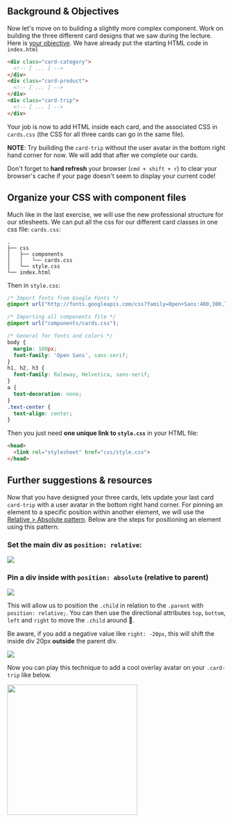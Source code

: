 ## Background & Objectives

Now let's move on to building a slightly more complex component. Work on building the three different card designs that we saw during the lecture. Here is [your objective](http://lewagon.github.io/html-css-challenges/14-card-sprint/). We have already put the starting HTML code in `index.html`

```html
<div class="card-category">
  <!-- [ ... ] -->
</div>
<div class="card-product">
  <!-- [ ... ] -->
</div>
<div class="card-trip">
  <!-- [ ... ] -->
</div>
```

Your job is now to add HTML inside each card, and the associated CSS in `cards.css` (the CSS for all three cards can go in the same file).

**NOTE**: Try builiding the `card-trip` without the user avatar in the bottom right hand corner for now. We will add that after we complete our cards.

Don't forget to **hard refresh** your browser (`cmd + shift + r`) to clear your browser's cache if your page doesn't seem to display your current code!

## Organize your CSS with component files

Much like in the last exercise, we will use the new professional structure for our stlesheets. We can put all the css for our different card classes in one css file: `cards.css`:

```
.
├── css
│   ├── components
│   │   └── cards.css
│   └── style.css
└── index.html
```

Then in `style.css`:

```css
/* Import fonts from Google Fonts */
@import url("http://fonts.googleapis.com/css?family=Open+Sans:400,300,700|Raleway:300,400,500,700");

/* Importing all components file */
@import url("components/cards.css");

/* General for fonts and colors */
body {
  margin: 100px;
  font-family: 'Open Sans', sans-serif;
}
h1, h2, h3 {
  font-family: Raleway, Helvetica, sans-serif;
}
a {
  text-decoration: none;
}
.text-center {
  text-align: center;
}

```

Then you just need **one unique link to `style.css`** in your HTML file:

```html
<head>
  <link rel="stylesheet" href="css/style.css">
</head>
```

## Further suggestions & resources

Now that you have designed your three cards, lets update your last card `card-trip` with a user avatar in the bottom right hand corner. For pinning an element to a specific position within another element, we will use the [Relative > Absolute pattern](https://css-tricks.com/absolute-relative-fixed-positioining-how-do-they-differ/). Below are the steps for positioning an element using this pattern:

### Set the main div as `position: relative`:

![](https://raw.githubusercontent.com/lewagon/fullstack-images/master/frontend/position-relative.png)


### Pin a div inside with `position: absolute` (relative to parent)

![](https://raw.githubusercontent.com/lewagon/fullstack-images/master/frontend/position-top.png)

This will allow us to position the `.child` in relation to the `.parent` with `position: relative;`. You can then use the directional attributes `top`, `bottom`, `left` and `right` to move the `.child` around 📐.

Be aware, if you add a negative value like `right: -20px`, this will shift the inside div 20px **outside** the parent div.

![](https://raw.githubusercontent.com/lewagon/fullstack-images/master/frontend/position-bottom.png)

Now you can play this technique to add a cool overlay avatar on your `.card-trip` like below.

<div class="text-center">
  <img src="https://raw.githubusercontent.com/lewagon/fullstack-images/master/frontend/card-position.png" alt="" width="300">
</div>

